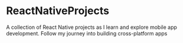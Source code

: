 # ReactNativeProjects
 A collection of React Native projects as I learn and explore mobile app development.  Follow my journey into building cross-platform apps
